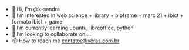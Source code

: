 - 👋 Hi, I’m @k-sandra
- 👀 I’m interested in web science + library + bibframe + marc 21 + ibict + formato ibict + game
- 🌱 I’m currently learning ubuntu, libreoffice, python
- 💞️ I’m looking to collaborate on ...
- 📫 How to reach me contato@liveras.com.br

<!---
k-sandra/k-sandra is a ✨ special ✨ repository because its `README.md` (this file) appears on your GitHub profile.
You can click the Preview link to take a look at your changes.
--->
